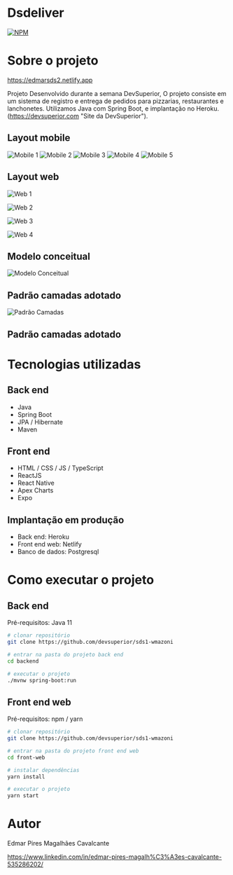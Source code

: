 # Dsdeliver

[![NPM](https://img.shields.io/npm/l/react)](https://github.com/EdmarMagalhaes/dsdeliver-sds2/blob/main/LICENSE) 

# Sobre o projeto

https://edmarsds2.netlify.app

Projeto Desenvolvido durante a semana DevSuperior, O projeto consiste em um sistema de registro e entrega de pedidos para pizzarias, restaurantes e lanchonetes. Utilizamos Java com Spring Boot, e implantação no Heroku.
(https://devsuperior.com "Site da DevSuperior").
## Layout mobile
![Mobile 1](https://github.com/EdmarMagalhaes/dsdeliver-sds2/blob/main/assets/AppMobileCapa.jpg) ![Mobile 2](https://github.com/EdmarMagalhaes/dsdeliver-sds2/blob/main/assets/AppMobileConfirma.jpg)
![Mobile 3](https://github.com/EdmarMagalhaes/dsdeliver-sds2/blob/main/assets/AppMobileNavegação.jpg) ![Mobile 4](https://github.com/EdmarMagalhaes/dsdeliver-sds2/blob/main/assets/AppMobilePedidos.jpg)
![Mobile 5](https://github.com/EdmarMagalhaes/dsdeliver-sds2/blob/main/assets/AppMobilePedConfirm.jpg)

## Layout web
![Web 1](https://github.com/EdmarMagalhaes/dsdeliver-sds2/blob/main/assets/AppWebCapa.jpg)

![Web 2](https://github.com/EdmarMagalhaes/dsdeliver-sds2/blob/main/assets/AppWebOrders.jpg)

![Web 3](https://github.com/EdmarMagalhaes/dsdeliver-sds2/blob/main/assets/AppWebOrderMake.jpg)

![Web 4](https://github.com/EdmarMagalhaes/dsdeliver-sds2/blob/main/assets/AppWebOrderSend.jpg)

## Modelo conceitual
![Modelo Conceitual](https://github.com/EdmarMagalhaes/dsdeliver-sds2/blob/main/assets/modelo-conceitual.png)

## Padrão camadas adotado
![Padrão Camadas](https://github.com/EdmarMagalhaes/dsdeliver-sds2/blob/main/assets/camadas.png)

## Padrão camadas adotado
# Tecnologias utilizadas
## Back end
- Java
- Spring Boot
- JPA / Hibernate
- Maven
## Front end
- HTML / CSS / JS / TypeScript
- ReactJS
- React Native
- Apex Charts
- Expo
## Implantação em produção
- Back end: Heroku
- Front end web: Netlify
- Banco de dados: Postgresql

# Como executar o projeto

## Back end
Pré-requisitos: Java 11

```bash
# clonar repositório
git clone https://github.com/devsuperior/sds1-wmazoni

# entrar na pasta do projeto back end
cd backend

# executar o projeto
./mvnw spring-boot:run
```

## Front end web
Pré-requisitos: npm / yarn

```bash
# clonar repositório
git clone https://github.com/devsuperior/sds1-wmazoni

# entrar na pasta do projeto front end web
cd front-web

# instalar dependências
yarn install

# executar o projeto
yarn start
```

# Autor

Edmar Pires Magalhães Cavalcante

https://www.linkedin.com/in/edmar-pires-magalh%C3%A3es-cavalcante-535286202/

